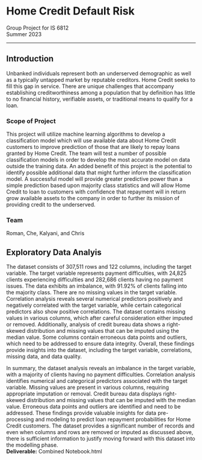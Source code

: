 # Home Credit Default Risk
Group Project for IS 6812\
Summer 2023
- - - - 

## Introduction
Unbanked individuals represent both an underserved demographic as well as a typically
untapped market by reputable creditors. Home Credit seeks to fill this gap in service. There are
unique challenges that accompany establishing creditworthiness among a population that by
definition has little to no financial history, verifiable assets, or traditional means to qualify for a
loan.
### Scope of Project
This project will utilize machine learning algorithms to develop a classification model which will
use available data about Home Credit customers to improve prediction of those that are likely to
repay loans granted by Home Credit. The team will test a number of possible classification
models in order to develop the most accurate model on data outside the training data. An
added benefit of this project is the potential to identify possible additional data that might further
inform the classification model. A successful model will provide greater predictive power than a
simple prediction based upon majority class statistics and will allow Home Credit to loan to
customers with confidence that repayment will in return grow available assets to the company in
order to further its mission of providing credit to the underserved.

### Team
Roman, Che, Kalyani, and Chris

## Exploratory Data Analyis
The dataset consists of 307,511 rows and 122 columns, including the target variable. The target variable represents payment difficulties, with 24,825 clients experiencing difficulties and 282,686 clients having no payment issues. The data exhibits an imbalance, with 91.92% of clients falling into the majority class. There are no missing values in the target variable. Correlation analysis reveals several numerical predictors positively and negatively correlated with the target variable, while certain categorical predictors also show positive correlations. The dataset contains missing values in various columns, which after careful consideration either imputed or removed. Additionally, analysis of credit bureau data shows a right-skewed distribution and missing values that can be imputed using the median value. Some columns contain erroneous data points and outliers, which need to be addressed to ensure data integrity. Overall, these findings provide insights into the dataset, including the target variable, correlations, missing data, and data quality.

In summary, the dataset analysis reveals an imbalance in the target variable, with a majority of clients having no payment difficulties. Correlation analysis identifies numerical and categorical predictors associated with the target variable. Missing values are present in various columns, requiring appropriate imputation or removal. Credit bureau data displays right-skewed distribution and missing values that can be imputed with the median value. Erroneous data points and outliers are identified and need to be addressed. These findings provide valuable insights for data pre-processing and modeling to predict loan repayment probabilities for Home Credit customers. The dataset provides a significant number of records and even when columns and rows are removed or imputed as discussed above, there is sufficient information to justify moving forward with this dataset into the modelling phase.  
**Deliverable:** Combined Notebook.html
